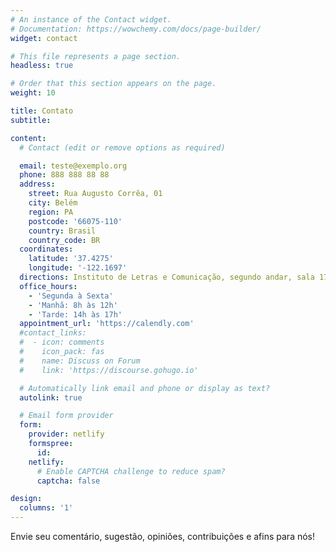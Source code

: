 ```yaml
---
# An instance of the Contact widget.
# Documentation: https://wowchemy.com/docs/page-builder/
widget: contact

# This file represents a page section.
headless: true

# Order that this section appears on the page.
weight: 10

title: Contato
subtitle:

content:
  # Contact (edit or remove options as required)

  email: teste@exemplo.org
  phone: 888 888 88 88
  address:
    street: Rua Augusto Corrêa, 01
    city: Belém
    region: PA
    postcode: '66075-110'
    country: Brasil
    country_code: BR
  coordinates:
    latitude: '37.4275'
    longitude: '-122.1697'
  directions: Instituto de Letras e Comunicação, segundo andar, sala 17
  office_hours:
    - 'Segunda à Sexta'
    - 'Manhã: 8h às 12h'
    - 'Tarde: 14h às 17h'
  appointment_url: 'https://calendly.com'
  #contact_links:
  #  - icon: comments
  #    icon_pack: fas
  #    name: Discuss on Forum
  #    link: 'https://discourse.gohugo.io'

  # Automatically link email and phone or display as text?
  autolink: true

  # Email form provider
  form:
    provider: netlify
    formspree:
      id:
    netlify:
      # Enable CAPTCHA challenge to reduce spam?
      captcha: false

design:
  columns: '1'
---
```


Envie seu comentário, sugestão, opiniões, contribuições e afins para nós!
